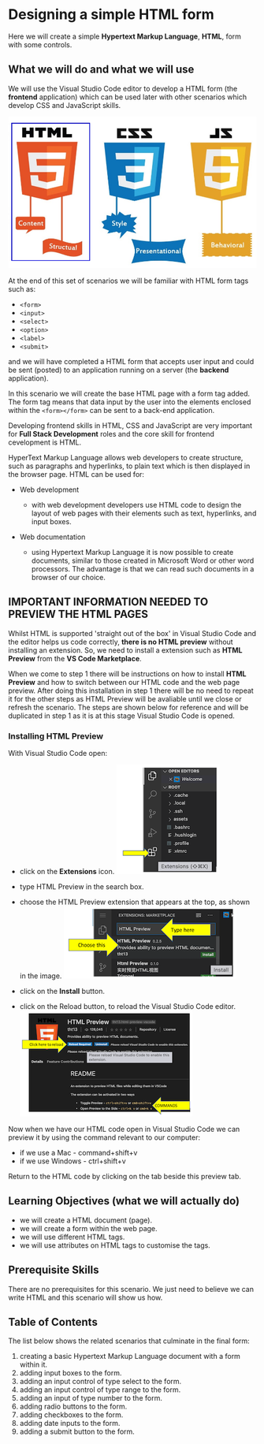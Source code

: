 # Designing a simple HTML form

Here we will create a simple **Hypertext Markup Language**, **HTML**, form with some controls.

## What we will do and what we will use

We will use the Visual Studio Code editor to develop a HTML form (the **frontend** application) which can be used later with other scenarios which develop CSS and JavaScript skills.

![Three core frontend technologies!](./assets/images/html-css-js.jpeg "HTML, CSS annd JavaScript languages")

At the end of this set of scenarios we will be familiar with HTML form tags such as:

- ```<form>```
- ```<input>```
- ```<select>```
- ```<option>```
- ```<label>```
- ```<submit>```

and we will have completed a HTML form that accepts user input and could be sent (posted) to an application running on a server (the **backend** application).

In this scenario we will create the base HTML page with a form tag added. The form tag means that data input by the user into the elements enclosed within the ```<form></form>``` can be sent to a back-end application.

Developing frontend skills in HTML, CSS and JavaScript are very important for **Full Stack Development** roles and the core skill for frontend cevelopment is HTML.

HyperText Markup Language allows web developers to create structure, such as paragraphs and hyperlinks, to plain text which is then displayed in the browser page. HTML can be used for:

- Web development
  - with web development developers use HTML code to design the layout of web pages with their elements such as text, hyperlinks, and input boxes.
  
- Web documentation
  - using Hypertext Markup Language it is now possible to create documents, similar to those created in Microsoft Word or other word processors. The advantage is that we can read such documents in a browser of our choice.
  
## IMPORTANT INFORMATION NEEDED TO PREVIEW THE HTML PAGES

Whilst HTML is supported 'straight out of the box' in Visual Studio Code and the editor helps us code correctly, **there is no HTML preview** without installing an extension. So, we need to install a extension such as **HTML Preview** from the **VS Code Marketplace**.

When we come to step 1 there will be instructions on how to install **HTML Preview** and how to switch between our HTML code and the web page preview. After doing this installation in step 1 there will be no need to repeat it for the other steps as HTML Preview will be avaliable until we close or refresh the scenario. The steps are shown below for reference and will be duplicated in step 1 as it is at this stage Visual Studio Code is opened.

### Installing HTML Preview

With Visual Studio Code open:

- click on the **Extensions** icon.
![VS Code Extensions icon!](./assets/images/marketplaceicon.png "VS Code Extensions icon")

- type HTML Preview in the search box.
- choose the HTML Preview extension that appears at the top, as shown in the image.
  ![HTML Preview Extension!](./assets/images/htmlpreview.png "HTML Preview Extension")
- click on the **Install** button.
- click on the Reload button, to reload the Visual Studio Code editor.
    ![Reload Visual Studio Code editor!](./assets/images/reload.png "Reload Visual Studio Code editor")

Now when we have our HTML code open in Visual Studio Code we can preview it by using the command relevant to our computer:

- if we use a Mac   - command+shift+v
- if we use Windows - ctrl+shift+v

Return to the HTML code by clicking on the tab beside this preview tab.

## Learning Objectives (what we will actually do)

- we will create a HTML document (page).
- we will create a form within the web page.
- we will use different HTML tags.
- we will use attributes on HTML tags to customise the tags.

## Prerequisite Skills

There are no prerequisites for this scenario. We just need to believe we can write HTML and this scenario will show us how.

## Table of Contents

The list below shows the related scenarios that culminate in the final form:  

1. creating a basic Hypertext Markup Language document with a form within it.
2. adding input boxes to the form.
3. adding an input control of type select to the form.
4. adding an input control of type range to the form.
5. adding an input of type number to the form.
6. adding radio buttons to the form.
7. adding checkboxes to the form.
8. adding date inputs to the form.
9. adding a submit button to the form.
